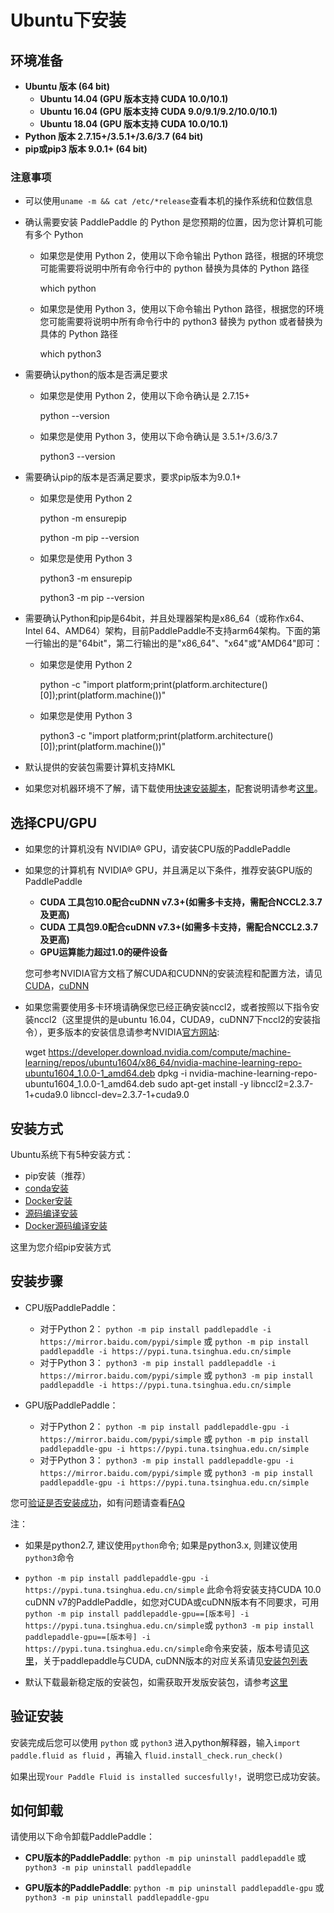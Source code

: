 # **Ubuntu下安装**

## 环境准备

* **Ubuntu 版本 (64 bit)**
    * **Ubuntu 14.04 (GPU 版本支持 CUDA 10.0/10.1)**
    * **Ubuntu 16.04 (GPU 版本支持 CUDA 9.0/9.1/9.2/10.0/10.1)**
    * **Ubuntu 18.04 (GPU 版本支持 CUDA 10.0/10.1)**
* **Python 版本 2.7.15+/3.5.1+/3.6/3.7 (64 bit)**
* **pip或pip3 版本 9.0.1+ (64 bit)**

### 注意事项

* 可以使用`uname -m && cat /etc/*release`查看本机的操作系统和位数信息
* 确认需要安装 PaddlePaddle 的 Python 是您预期的位置，因为您计算机可能有多个 Python

    * 如果您是使用 Python 2，使用以下命令输出 Python 路径，根据的环境您可能需要将说明中所有命令行中的 python 替换为具体的 Python 路径

        which python

    * 如果您是使用 Python 3，使用以下命令输出 Python 路径，根据您的环境您可能需要将说明中所有命令行中的 python3 替换为 python 或者替换为具体的 Python 路径

        which python3

* 需要确认python的版本是否满足要求

    * 如果您是使用 Python 2，使用以下命令确认是 2.7.15+

        python --version

    * 如果您是使用 Python 3，使用以下命令确认是 3.5.1+/3.6/3.7

        python3 --version

* 需要确认pip的版本是否满足要求，要求pip版本为9.0.1+

    * 如果您是使用 Python 2

        python -m ensurepip

        python -m pip --version

    * 如果您是使用 Python 3

        python3 -m ensurepip

        python3 -m pip --version

* 需要确认Python和pip是64bit，并且处理器架构是x86_64（或称作x64、Intel 64、AMD64）架构，目前PaddlePaddle不支持arm64架构。下面的第一行输出的是"64bit"，第二行输出的是"x86_64"、"x64"或"AMD64"即可：

    * 如果您是使用 Python 2

        python -c "import platform;print(platform.architecture()[0]);print(platform.machine())"

    * 如果您是使用 Python 3

        python3 -c "import platform;print(platform.architecture()[0]);print(platform.machine())"

* 默认提供的安装包需要计算机支持MKL
* 如果您对机器环境不了解，请下载使用[快速安装脚本](https://fast-install.bj.bcebos.com/fast_install.sh)，配套说明请参考[这里](https://github.com/PaddlePaddle/FluidDoc/blob/develop/doc/fluid/install/install_script.md)。

## 选择CPU/GPU

* 如果您的计算机没有 NVIDIA® GPU，请安装CPU版的PaddlePaddle

* 如果您的计算机有 NVIDIA® GPU，并且满足以下条件，推荐安装GPU版的PaddlePaddle
	* **CUDA 工具包10.0配合cuDNN v7.3+(如需多卡支持，需配合NCCL2.3.7及更高)**
	* **CUDA 工具包9.0配合cuDNN v7.3+(如需多卡支持，需配合NCCL2.3.7及更高)**
	* **GPU运算能力超过1.0的硬件设备**


	您可参考NVIDIA官方文档了解CUDA和CUDNN的安装流程和配置方法，请见[CUDA](https://docs.nvidia.com/cuda/cuda-installation-guide-linux/)，[cuDNN](https://docs.nvidia.com/deeplearning/sdk/cudnn-install/)

* 如果您需要使用多卡环境请确保您已经正确安装nccl2，或者按照以下指令安装nccl2（这里提供的是ubuntu 16.04，CUDA9，cuDNN7下nccl2的安装指令），更多版本的安装信息请参考NVIDIA[官方网站](https://developer.nvidia.com/nccl):


	wget https://developer.download.nvidia.com/compute/machine-learning/repos/ubuntu1604/x86_64/nvidia-machine-learning-repo-ubuntu1604_1.0.0-1_amd64.deb
	dpkg -i nvidia-machine-learning-repo-ubuntu1604_1.0.0-1_amd64.deb
	sudo apt-get install -y libnccl2=2.3.7-1+cuda9.0 libnccl-dev=2.3.7-1+cuda9.0



## 安装方式

Ubuntu系统下有5种安装方式：

* pip安装（推荐）
* [conda安装](./install_Conda.html)
* [Docker安装](./install_Docker.html)
* [源码编译安装](./compile/compile_Ubuntu.html#ubt_source)
* [Docker源码编译安装](./compile/compile_Ubuntu.html#ubt_docker)

这里为您介绍pip安装方式

## 安装步骤

* CPU版PaddlePaddle：
  * 对于Python 2： `python -m pip install paddlepaddle -i https://mirror.baidu.com/pypi/simple` 或 `python -m pip install paddlepaddle -i https://pypi.tuna.tsinghua.edu.cn/simple`
  * 对于Python 3： `python3 -m pip install paddlepaddle -i https://mirror.baidu.com/pypi/simple` 或 `python3 -m pip install paddlepaddle -i https://pypi.tuna.tsinghua.edu.cn/simple`

* GPU版PaddlePaddle：
  * 对于Python 2： `python -m pip install paddlepaddle-gpu -i https://mirror.baidu.com/pypi/simple` 或 `python -m pip install paddlepaddle-gpu -i https://pypi.tuna.tsinghua.edu.cn/simple`
  * 对于Python 3： `python3 -m pip install paddlepaddle-gpu -i https://mirror.baidu.com/pypi/simple` 或 `python3 -m pip install paddlepaddle-gpu -i https://pypi.tuna.tsinghua.edu.cn/simple`

您可[验证是否安装成功](#check)，如有问题请查看[FAQ](./FAQ.html)

注：

* 如果是python2.7, 建议使用`python`命令; 如果是python3.x, 则建议使用`python3`命令

* `python -m pip install paddlepaddle-gpu -i https://pypi.tuna.tsinghua.edu.cn/simple` 此命令将安装支持CUDA 10.0 cuDNN v7的PaddlePaddle，如您对CUDA或cuDNN版本有不同要求，可用`python -m pip install paddlepaddle-gpu==[版本号] -i https://pypi.tuna.tsinghua.edu.cn/simple`或 `python3 -m pip install paddlepaddle-gpu==[版本号] -i https://pypi.tuna.tsinghua.edu.cn/simple`命令来安装，版本号请见[这里](https://pypi.org/project/paddlepaddle-gpu#history)，关于paddlepaddle与CUDA, cuDNN版本的对应关系请见[安装包列表](./Tables.html#whls)


* 默认下载最新稳定版的安装包，如需获取开发版安装包，请参考[这里](./Tables.html#ciwhls)

<a name="check"></a>
## 验证安装
安装完成后您可以使用 `python` 或 `python3` 进入python解释器，输入`import paddle.fluid as fluid` ，再输入
 `fluid.install_check.run_check()`

如果出现`Your Paddle Fluid is installed succesfully!`，说明您已成功安装。

## 如何卸载
请使用以下命令卸载PaddlePaddle：

* **CPU版本的PaddlePaddle**: `python -m pip uninstall paddlepaddle` 或 `python3 -m pip uninstall paddlepaddle`

* **GPU版本的PaddlePaddle**: `python -m pip uninstall paddlepaddle-gpu` 或 `python3 -m pip uninstall paddlepaddle-gpu`
